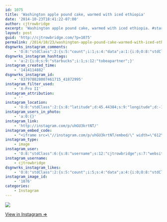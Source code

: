 ```yaml
---
id: 1075
title: 'Washington apple pound cake, warmed with iced ethiopia'
date: '2014-10-23T18:41:22-07:00'
author: cjtrowbridge
excerpt: 'Washington apple pound cake, warmed with iced ethiopia. #starbucks #tobeapartner'
layout: post
guid: 'http://cjtrowbridge.com/?p=1075'
permalink: /2014/10/23/washington-apple-pound-cake-warmed-with-iced-ethiopia/
dsgnwrks_instagram_comments:
    - 'O:8:"stdClass":2:{s:5:"count";i:1;s:4:"data";a:1:{i:0;O:8:"stdClass":4:{s:12:"created_time";s:10:"1414118044";s:4:"text";s:7:"perfect";s:4:"from";O:8:"stdClass":4:{s:8:"username";s:9:"daxcoffee";s:15:"profile_picture";s:106:"https://igcdn-photos-c-a.akamaihd.net/hphotos-ak-xpa1/t51.2885-19/10665911_290063231191898_579522937_a.jpg";s:2:"id";s:10:"1514517792";s:9:"full_name";s:9:"DaxCoffee";}s:2:"id";s:18:"838005355696804681";}}}'
dsgnwrks_instagram_hashtags:
    - 'a:2:{i:0;s:9:"starbucks";i:1;s:12:"tobeapartner";}'
instagram_created_time:
    - '1414114882'
dsgnwrks_instagram_id:
    - '837978828007461715_41872995'
instagram_filter_used:
    - 'X-Pro II'
instagram_attribution:
    - ''
instagram_location:
    - 'O:8:"stdClass":2:{s:8:"latitude";d:45.44384;s:9:"longitude";d:-122.6274753;}'
instagram_users_in_photo:
    - 'a:0:{}'
instagram_link:
    - 'http://instagram.com/p/uhGU3krtNT/'
instagram_embed_code:
    - "<iframe src=\"//instagram.com/p/uhGU3krtNT/embed/\" width=\"612\" height=\"710\" frameborder=\"0\" scrolling=\"no\" allowtransparency=\"true\"></iframe>\n"
instagram_type:
    - image
instagram_user:
    - 'O:8:"stdClass":6:{s:8:"username";s:12:"cjtrowbridge";s:7:"website";s:0:"";s:15:"profile_picture";s:103:"https://igcdn-photos-f-a.akamaihd.net/hphotos-ak-xpa1/t51.2885-19/925559_452430704897917_67836701_a.jpg";s:9:"full_name";s:13:"CJ Trowbridge";s:3:"bio";s:0:"";s:2:"id";s:8:"41872995";}'
instagram_username:
    - cjtrowbridge
dsgnwrks_instagram_likes:
    - 'O:8:"stdClass":2:{s:5:"count";i:5;s:4:"data";a:4:{i:0;O:8:"stdClass":4:{s:8:"username";s:10:"steveblake";s:15:"profile_picture";s:107:"https://igcdn-photos-g-a.akamaihd.net/hphotos-ak-xfa1/t51.2885-19/10899125_656266721168270_2010332278_a.jpg";s:2:"id";s:8:"24721224";s:9:"full_name";s:69:"⠀⠀⠀⠀⠀⠀⠀⠀⠀⠀ｓｔｅｖｅ   ｘ   ｂｌａｋｅ";}i:1;O:8:"stdClass":4:{s:8:"username";s:12:"robertstrang";s:15:"profile_picture";s:107:"https://igcdn-photos-g-a.akamaihd.net/hphotos-ak-xap1/t51.2885-19/10597275_845322095525534_1423067702_a.jpg";s:2:"id";s:9:"197967866";s:9:"full_name";s:12:"robertstrang";}i:2;O:8:"stdClass":4:{s:8:"username";s:14:"glitteringcars";s:15:"profile_picture";s:107:"https://igcdn-photos-c-a.akamaihd.net/hphotos-ak-xpa1/t51.2885-19/10809458_570030443098418_1084966408_a.jpg";s:2:"id";s:9:"494816277";s:9:"full_name";s:4:"Alex";}i:3;O:8:"stdClass":4:{s:8:"username";s:8:"dizzleme";s:15:"profile_picture";s:84:"https://instagramimages-a.akamaihd.net/profiles/profile_12340414_75sq_1358478611.jpg";s:2:"id";s:8:"12340414";s:9:"full_name";s:4:"Tony";}}}'
instagram_image_id:
    - '1076'
categories:
    - Instagram
---
```


[![](http://blog.cjtrowbridge.com/wp-content/uploads/2014/10/10724219_162715997232123_1974906942_n2.jpg)](http://instagram.com/p/uhGU3krtNT/)

[View in Instagram ⇒](http://instagram.com/p/uhGU3krtNT/)